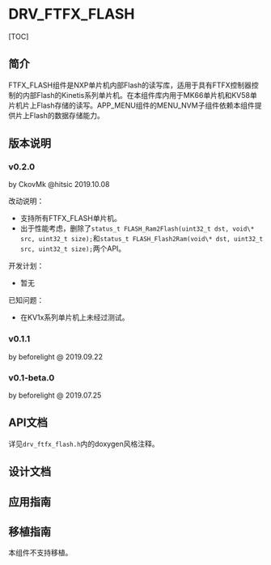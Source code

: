 # DRV_FTFX_FLASH

[TOC]

## 简介

FTFX_FLASH组件是NXP单片机内部Flash的读写库，适用于具有FTFX控制器控制的内部Flash的Kinetis系列单片机。在本组件库内用于MK66单片机和KV58单片机片上Flash存储的读写。APP_MENU组件的MENU_NVM子组件依赖本组件提供片上Flash的数据存储能力。



## 版本说明

### v0.2.0

by CkovMk @hitsic 2019.10.08

改动说明：

- 支持所有FTFX_FLASH单片机。
- 出于性能考虑，删除了`status_t FLASH_Ram2Flash(uint32_t dst, void\* src, uint32_t size);`和`status_t FLASH_Flash2Ram(void\* dst, uint32_t src, uint32_t size);`两个API。

开发计划：

- 暂无

已知问题：

- 在KV1x系列单片机上未经过测试。



### v0.1.1

by beforelight @ 2019.09.22



### v0.1-beta.0

by beforelight @ 2019.07.25



## API文档

详见`drv_ftfx_flash.h`内的doxygen风格注释。

## 设计文档



## 应用指南



## 移植指南

本组件不支持移植。

